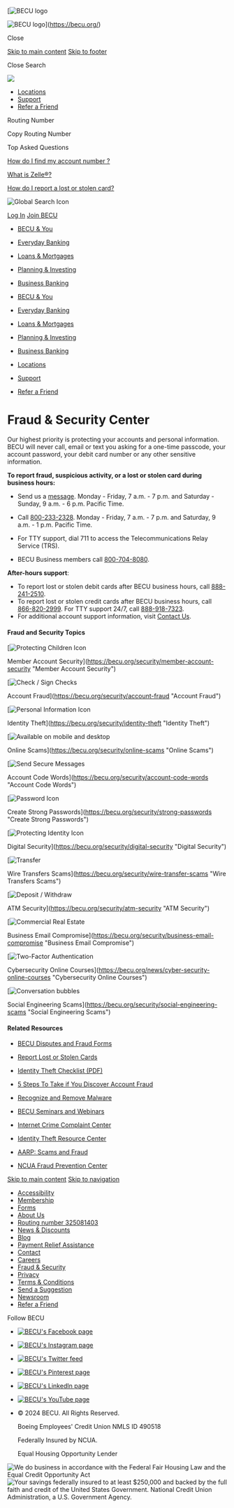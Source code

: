 [![BECU logo](/images/mob-becu-logo.svg)

![BECU logo](/images/mob-becu-logo.svg)](https://becu.org/)

Close

[Skip to main content](#maincontent) [Skip to footer](#standardFooter)

    

Close Search

![](/images/arrow.svg)

* [Locations](https://becu.org/locations/all-locations)
* [Support](https://becu.org/support/top-questions)
* [Refer a Friend](https://share.becu.org/mobile_utility)

Routing Number

Copy Routing Number

  

Top Asked Questions

[How do I find my account number ?](https://www.becu.org/support/online-banking#faqs)

[What is Zelle®?](https://becu.org/everyday-banking/zelle-faqs)

[How do I report a lost or stolen card?](https://becu.org/support/lost-or-stolen-cards)

![Global Search Icon](/images/Search.svg)

[Log In](https://onlinebanking.becu.org/BECUBankingWeb/Login.aspx "Log In") [Join BECU](https://becu.org/join "Join BECU")

* [BECU & You](#)
    
* [Everyday Banking](#)
    
* [Loans & Mortgages](#)
    
* [Planning & Investing](#)
    
* [Business Banking](#)
    

* [BECU & You](https://becu.org/members-matter/about-membership)
* [Everyday Banking](https://becu.org/everyday-banking)
* [Loans & Mortgages](https://becu.org/loans-and-mortgages)
* [Planning & Investing](https://becu.org/planning-and-investing)
* [Business Banking](https://becu.org/business-banking)

* [Locations](https://becu.org/locations/all-locations)
* [Support](https://becu.org/support/top-questions)
* [Refer a Friend](https://share.becu.org/mobile_utility)

Fraud & Security Center
=======================

Our highest priority is protecting your accounts and personal information. BECU will never call, email or text you asking for a one-time passcode, your account password, your debit card number or any other sensitive information.

**To report fraud, suspicious activity, or a lost or stolen card during business hours:**

* Send us a [message](https://becu.org/support/messenger "BECU secure message"). Monday - Friday, 7 a.m. - 7 p.m. and Saturday - Sunday, 9 a.m. - 6 p.m. Pacific Time.
* Call [800-233-2328](tel://800-233-2328 "Call 800-233-2328"). Monday - Friday, 7 a.m. - 7 p.m. and Saturday, 9 a.m. - 1 p.m. Pacific Time.

* For TTY support, dial 711 to access the Telecommunications Relay Service (TRS).
* BECU Business members call [800-704-8080](tel:8007048080).

**After-hours support**:

* To report lost or stolen debit cards after BECU business hours, call [888-241-2510](tel://888-241-2510 "Call 888-241-2510").
* To report lost or stolen credit cards after BECU business hours, call [866-820-2999](tel://866-820-2999 "Call 866-820-2999"). For TTY support 24/7, call [888-918-7323](tel:888).
* For additional account support information, visit [Contact Us](https://becu.org/support/contact-us "Contact Us").

#### Fraud and Security Topics

[![Protecting Children Icon](/-/media/Images/icons/tile-component/Icon_Tile-Component_Protecting-Children.svg?h=50&w=50&rev=04c7e1c0258c49fb95dd3f3ac3fcbb88&hash=9C83625F75A23F3C15D2A8245963A8DA)

Member Account Security](https://becu.org/security/member-account-security "Member Account Security")

[![Check / Sign Checks](/-/media/Images/icons/tile-component/Icon_Tile-Component_Check-Sign-Checks.svg?h=50&w=50&rev=7c0fbded955e40908224cbe00f1e254c&hash=D338658737BB6AFD5AA8F2DC1A7EC7F4)

Account Fraud](https://becu.org/security/account-fraud "Account Fraud")

[![Personal Information Icon](/-/media/Images/icons/tile-component/Icon_Tile-Component_Personal-Information.svg?h=50&w=50&rev=406fcabe6f0840079cc300b756d37e5a&hash=C7A339779AB9EBB47E0C82F40932D358)

Identity Theft](https://becu.org/security/identity-theft "Identity Theft")

[![Available on mobile and desktop](/-/media/Images/icons/tile-component/Icon_Tile-Component_Available-on-Mobile-and-Desktop.svg?h=50&w=50&rev=b10904fd2e294499add66890e369e4b6&hash=8CD762D5DF31A476A1A5400FCF873167)

Online Scams](https://becu.org/security/online-scams "Online Scams")

[![Send Secure Messages](/-/media/Images/icons/tile-component/Icon_Tile-Component_Send-Secure-Messages.svg?rev=2a433e4ccbd04fcf81e1d83aacff123c&hash=7C7C9421C6B6ADE0729E47BBB07974C9)

Account Code Words](https://becu.org/security/account-code-words "Account Code Words")

[![Password Icon](/-/media/Images/icons/tile-component/Icon_Tile-Component_Password.svg?h=50&w=50&rev=c0f4e64379da4fd1bab73c9213056387&hash=525D97A74E1FD0C5CDD67F231C4EC153)

Create Strong Passwords](https://becu.org/security/strong-passwords "Create Strong Passwords")

[![Protecting Identity Icon](/-/media/Images/icons/tile-component/Icon_Tile-Component_Protecting-Identity.svg?h=50&w=50&rev=e74baa0f8ffa4795b3338209a2657d3e&hash=4C773436EBEA278A673CDEF0F2DB7A3F)

Digital Security](https://becu.org/security/digital-security "Digital Security")

[![Transfer](/-/media/Images/icons/tile-component/Icon_Tile-Component_Transfer.svg?h=50&w=50&rev=8e5c7b4c6bf44c2a842b23b99dbab0a1&hash=25FCCDE5A2FF93E8F8FD8521733995E2)

Wire Transfers Scams](https://becu.org/security/wire-transfer-scams "Wire Transfers Scams")

[![Deposit / Withdraw](/-/media/Images/icons/tile-component/Icon_Tile-Component_Deposit-Withdraw.svg?h=50&w=50&rev=d8a45d0c1bfc4940b985682c28921ef6&hash=D9F5605688FF0A09427CEBE532A717A2)

ATM Security](https://becu.org/security/atm-security "ATM Security")

[![Commercial Real Estate](/-/media/Images/icons/tile-component/Icon_Tile-Component_Commercial-Real-Estate.svg?h=50&w=50&rev=aa135791d8c540f3a19f00ccbaf437cb&hash=1D17A7D46E67494129DE706A6190257A)

Business Email Compromise](https://becu.org/security/business-email-compromise "Business Email Compromise")

[![Two-Factor Authentication](/-/media/Images/icons/tile-component/Icon_Tile-Component_Two_Factor_Authentication.svg?rev=285981a5714645008de524c376d85a06&hash=D11996DBC58266AFFD39568173D87288)

Cybersecurity Online Courses](https://becu.org/news/cyber-security-online-courses "Cybersecurity Online Courses")

[![Conversation bubbles](/-/media/Images/icons/tile-component/Icon_Tile-Component_Conversations-2.svg?rev=79e151d168214209806d3d65bbd6589d&hash=F12B775CBE89FA6FF39EE5D32EBC3A75)

Social Engineering Scams](https://becu.org/security/social-engineering-scams "Social Engineering Scams")

#### Related Resources

* [BECU Disputes and Fraud Forms](https://becu.org/support/forms "BECU Disputes and Fraud Forms")
* [Report Lost or Stolen Cards](https://becu.org/support/lost-or-stolen-cards "Report Lost or Stolen Cards")
* [Identity Theft Checklist (PDF)](https://becu.org/-/media/Files/PDF/ID_Theft_Checklist.pdf?la=en&rev=7d6921e065ad498daffe2fd76499fbf4&hash=FF7B5B56B272F6FB6456B0171E75D8F8 "Identity Theft Checklist (PDF)")
* [5 Steps To Take if You Discover Account Fraud](https://becu.org/news/5-steps-to-take-if-you-discover-account-fraud "What to do if there are unauthorized transactions in your BECU account.")
* [Recognize and Remove Malware](https://consumer.ftc.gov/articles/how-recognize-remove-avoid-malware "FTC Recognize and Remove Malware website")

  

* [BECU Seminars and Webinars](https://www.becu.org/seminars?_ga=2.178002284.859330121.1696260343-2094733984.1654542482#security-and-fraud "Seminars and Webinars")
* [Internet Crime Complaint Center](https://www.ic3.gov/ "Internet Crime Complaint Center website")
* [Identity Theft Resource Center](https://www.idtheftcenter.org/ "Identity Theft Resource Center website")
* [](https://reportfraud.ftc.gov/#/ "Federal Trade Commission website")[AARP: Scams and Fraud](https://www.aarp.org/money/scams-fraud/ "AARP: Scams and Fraud website")
* [](https://www.aarp.org/money/scams-fraud/ "AARP: Scams and Fraud website")[NCUA Fraud Prevention Center](https://mycreditunion.gov/fraud-prevention-center "NCUA Fraud Prevention Center website")

[Skip to main content](#maincontent) [Skip to navigation](#pages-utility-nav)

* [Accessibility](https://becu.org/accessibility-statement "Accessibility")
* [Membership](https://becu.org/members-matter/about-membership "Membership")
* [Forms](https://becu.org/support/forms "BECU Forms")
* [About Us](https://becu.org/about-us/home "About Us")
* [Routing number 325081403](https://becu.org/support/routing-number "Routing number 325081403")
* [News & Discounts](https://becu.org/members-matter/news-discounts "News & Discounts")
* [Blog](https://becu.org/blog "Blog")
* [Payment Relief Assistance](https://becu.org/support/financial-relief "Payment Relief Assistance")
* [Contact](https://becu.org/support/contact-us "Contact")
* [Careers](https://becu.org/careers "Careers")
* [Fraud & Security](https://becu.org/security/fraud-and-security-center "Fraud & Security")
* [Privacy](https://becu.org/online-privacy-notice "Privacy")
* [Terms & Conditions](https://becu.org/-/media/Files/PDF/BECUTermsandConditions.pdf?la=en&rev=82f93168d9d14e76bb36bb94c81db292&hash=70134B859D94DA8673E4ABE085A11548 "BECU Website Terms of Use PDF (Opens in a new window)")
* [Send a Suggestion](https://survey3.medallia.com/?becumembersuggestions "Send a Suggestion")
* [Newsroom](https://newsroom.becu.org/ "Newsroom")
* [Refer a Friend](https://share.becu.org/raf_footer "Refer a Friend site")

Follow BECU

* [![BECU's Facebook page](/-/media/Images/icons/footer/social-media/Icon_Facebook.svg?h=45&w=45&rev=1aa643bb35e74b4fa64e7d32e1cf1841&hash=DC33455B43A45C5E54494C78FF0E0045)](https://www.facebook.com/becu "BECU's Facebook page")
* [![BECU's Instagram page](/-/media/Images/icons/footer/social-media/Icon_Instagram.svg?h=45&w=45&rev=1d13bd854247493cbb366e427873385e&hash=D7026C37EFEF34E34760B08B9B0F2C05)](https://www.instagram.com/becu/ "BECU's Instagram page")
* [![BECU's Twitter feed](/-/media/Images/icons/footer/social-media/Icon_Twitter.svg?h=45&w=45&rev=7adb29408a754f4eb7b61b19fadfff00&hash=D3797BE1BAE9E00BADEB484E586AEA2F)](https://www.twitter.com/becu "BECU's Twitter feed")
* [![BECU's Pinterest page](/-/media/Images/icons/footer/social-media/Icon_Pinterest.svg?rev=351c005cc53d4eda8a6cca32e7adb506&hash=21B10197A62A8830AE1C4FDD1F7E27FD)](https://www.pinterest.com/becu/ "BECU's Pinterest page")
* [![BECU's LinkedIn page](/-/media/Images/icons/footer/social-media/Icon_LinkedIn.svg?h=45&w=45&rev=687b504b507146b982158945893e5d60&hash=817A678CD47CEEC68C8E10F1A11B89C4)](https://www.linkedin.com/company/becu "BECU's LinkedIn page")
* [![BECU's YouTube page](/-/media/Images/icons/footer/social-media/Icon_YouTube.svg?h=45&w=45&rev=062c27abb6ea42c5b5479f12bbd620ae&hash=B4C4C5D46419F08DA0A3F8A87D21811D)](https://www.youtube.com/user/BECUVideo "BECU's YouTube page")

* © 2024 BECU. All Rights Reserved.
    
    Boeing Employees' Credit Union NMLS ID 490518
    
    Federally Insured by NCUA.
    
    Equal Housing Opportunity Lender
    

![We do business in accordance with the Federal Fair Housing Law and the Equal Credit Opportunity Act](/-/media/Images/logos/Miscellaneous/Logo_Miscellaneous_Equal-Housing-2.svg?h=50&w=46&rev=9f03bcb2fb0e490c92653a0559bdf54e&hash=9AD9BF8A6B0D91B719FF349291C3B77A "We do business in accordance with the Federal Fair Housing Law and the Equal Credit Opportunity Act")![Your savings federally insured to at least $250,000 and backed by the full faith and credit of the United States Government. National Credit Union Administration, a U.S. Government Agency.](/-/media/Images/logos/Miscellaneous/Logo_Miscellaneous_NCUA.svg?h=50&w=106&rev=5004e7730da6407eac7bba2c9ad6e694&hash=8E41201976C9FCED4EEF6F5817A10BA3 "Your savings federally insured to at least $250,000 and backed by the full faith and credit of the United States Government. National Credit Union Administration, a U.S. Government Agency.")